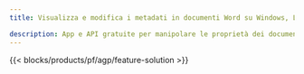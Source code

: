 ```yaml
---
title: Visualizza e modifica i metadati in documenti Word su Windows, Linux e macOS 

description: App e API gratuite per manipolare le proprietà dei documenti DOC, DOCX, DOCM, DOTX, DOT, RTF e ODT
---
```


{{< blocks/products/pf/agp/feature-solution >}} 

